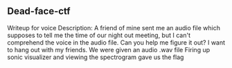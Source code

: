 ## Dead-face-ctf
Writeup for voice
Description: A friend of mine sent me an audio file which supposes to tell me the time of our night out meeting, but I can't comprehend the voice in the audio file. Can you help me figure it out? I want to hang out with my friends.
We were given an audio .wav file
Firing up sonic visualizer and viewing the spectrogram gave us the flag
